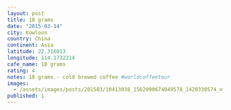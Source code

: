 ```yaml
---
layout: post
title: 18 grams
date: "2015-03-14"
city: Kowloon
country: China
continent: Asia
latitude: 22.316013
longitude: 114.1732214
cafe_name: 18 grams
rating: 4
notes: 18 grams - cold brewed coffee #worldcoffeetour
images:
  - /assets/images/posts/201503/10413038_1562090674049578_1420330574_n_17843036473001623.jpg
published: 1
---
```

